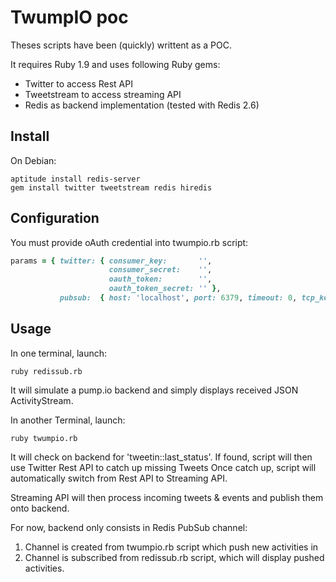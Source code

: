 # TwumpIO poc

Theses scripts have been (quickly) writtent as a POC.

It requires Ruby 1.9 and uses following Ruby gems:

- Twitter to access Rest API
- Tweetstream to access streaming API
- Redis as backend implementation (tested with Redis 2.6)

## Install
On Debian:

```shell
aptitude install redis-server
gem install twitter tweetstream redis hiredis
```

## Configuration
You must provide oAuth credential into twumpio.rb script:
```ruby
params = { twitter: { consumer_key:       '',
                      consumer_secret:    '',
                      oauth_token:        '',
                      oauth_token_secret: '' },
           pubsub:  { host: 'localhost', port: 6379, timeout: 0, tcp_keepalive: true } }
```

## Usage
In one terminal, launch:

```shell
ruby redissub.rb
```
It will simulate a pump.io backend and simply displays received JSON ActivityStream.

In another Terminal, launch:

```shell
ruby twumpio.rb
```

It will check on backend for 'tweetin::last_status'.
If found, script will then use Twitter Rest API to catch up missing Tweets
Once catch up, script will automatically switch from Rest API to Streaming API.

Streaming API will then process incoming tweets & events and publish them onto backend.

For now, backend only consists in Redis PubSub channel:

1. Channel is created from twumpio.rb script which push new activities in
2. Channel is subscribed from redissub.rb script, which will display pushed activities.
